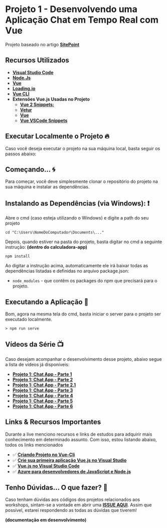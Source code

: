 # Projeto 1 - Desenvolvendo uma Aplicação Chat em Tempo Real com Vue

Projeto baseado no artigo **[SitePoint](https://aka.ms/AA6x920)**

## Recursos Utilizados

* **[Visual Studio Code](https://code.visualstudio.com/?WT.mc_id=aprendendofrontend-github-gllemos)**
* **[Node.Js](https://nodejs.org/en/)**
* **[Vue](https://vuejs.org/)**
* **[Loading.io](https://loading.io/button/)**
* **[Vue CLI](https://cli.vuejs.org/)**
* **Extensões Vue.js Usadas no Projeto**
    - **[Vue 2 Snippets:](https://marketplace.visualstudio.com/items?itemName=hollowtree.vue-snippets&WT.mc_id=aprendendofrontend-github-gllemos)**
    - **[Vetur](https://marketplace.visualstudio.com/items?itemName=octref.vetur&WT.mc_id=aprendendofrontend-github-gllemos)**
    - **[Vue](https://marketplace.visualstudio.com/items?itemName=liuji-jim.vue&WT.mc_id=aprendendofrontend-github-gllemos)**
    - **[Vue VSCode Snippets](https://marketplace.visualstudio.com/items?itemName=sdras.vue-vscode-snippets&WT.mc_id=aprendendofrontend-github-gllemos)**

## Executar Localmente o Projeto 🔥

Caso você deseja executar o projeto na sua máquina local, basta seguir os passos abaixo:

## Começando... 🌀

Para começar, você deve simplesmente clonar o repositório do projeto na sua máquina e instalar as dependências.

## Instalando as Dependências (via Windows): ❗️

Abre o cmd (caso esteja utilizando o Windows) e digite a path do seu projeto

```
cd "C:\Users\NomeDoComputador\Documents\..."
```

Depois, quando estiver na pasta do projeto, basta digitar no cmd a seguinte instrução: **(dentro do calculadora-app)**

```
npm install
```

Ao digitar a instrução acima, automaticamente ele irá baixar todas as dependências listadas e definidas no arquivo package.json:

* `node_modules` - que contêm os packages do npm que precisará para o projeto.

## Executando a Aplicação 💨

Bom, agora na mesma tela do cmd, basta iniciar o server para o projeto ser executado localmente.

```
> npm run serve
```

## Vídeos da Série 📺

Caso desejam acompanhar o desenvolvimento desse projeto, abaixo segue a lista de vídeos já disponíveis:

- **[Projeto 1: Chat App - Parte 1](https://youtu.be/N4VxZ6RsIR8)**
- **[Projeto 1: Chat App - Parte 2](https://youtu.be/CsGb4PfzC0c)**
- **[Projeto 1: Chat App - Parte 2.1](https://youtu.be/QC8hHdZOZuQ)**
- **[Projeto 1: Chat App - Parte 3](https://youtu.be/e-3RXI3SrNc)**
- **[Projeto 1: Chat App - Parte 4](https://youtu.be/UvDWvLysJ7w)**
- **[Projeto 1: Chat App - Parte 5]()**
- **[Projeto 1: Chat App - Parte 6]()**

## Links & Recursos Importantes

Durante a live menciono recursos e links de estudos para adquirir mais conhecimento em determinado assunto. Com isso, estou listando abaixo, todos os links mencionados

- ✅ **[Criando Projeto no Vue-Cli](https://cli.vuejs.org/guide/creating-a-project.html#using-the-gui)** 
- ✅ **[Crie sua primeira aplicação Vue.js no Visual Studio](https://docs.microsoft.com/visualstudio/javascript/quickstart-vuejs-with-nodejs?view=vs-2019&WT.mc_id=aprendendofrontend-github-gllemos)** 
- ✅ **[Vue.js no Visual Studio Code](https://code.visualstudio.com/docs/nodejs/vuejs-tutorial?WT.mc_id=aprendendofrontend-github-gllemos)** 
- ✅ **[Azure para desenvolvedores de JavaScript e Node.js](https://docs.microsoft.com/javascript/azure/?view=azure-node-latest&WT.mc_id=aprendendofrontend-github-gllemos)** 

## Tenho Dúvidas... O que fazer? 🚩

Caso tenham dúvidas aos códigos dos projetos relacionados aos workshops, sintam-se a vontade em abrir uma **[ISSUE AQUI](https://github.com/glaucia86/livecoding-frontend-projects/issues)**. Assim que possível, estarei respondendo as todas as dúvidas que tiverem!

**(documentação em desenvolvimento)**
